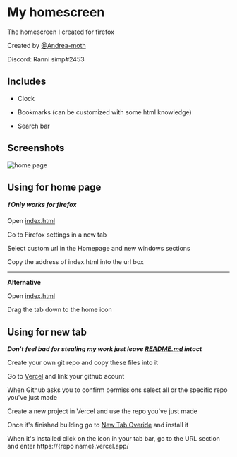 # My homescreen
The homescreen I created for firefox 

Created by [@Andrea-moth](https://github.com/Andrea-moth)

Discord: Ranni simp#2453

## Includes

- Clock 

- Bookmarks (can be customized with some html knowledge)

- Search bar

## Screenshots
![home page](https://user-images.githubusercontent.com/103472619/168937753-4f83b4e6-2205-4926-84bf-38fc1bd08a40.png)

## Using for home page
***:exclamation:   Only works for firefox***

Open [index.html](index.html)

Go to Firefox settings in a new tab

Select custom url in the Homepage and new windows sections

Copy the address of index.html into the url box

---
**Alternative**

Open [index.html](index.html)

Drag the tab down to the home icon 

## Using for new tab 

***Don't feel bad for stealing my work just leave [README.md](README.md) intact***

Create your own git repo and copy these files into it 

Go to [Vercel](https://vercel.com/dashboard) and link your github acount 

When Github asks you to confirm permissions select all or the specific repo you've just made

Create a new project in Vercel and use the repo you've just made 

Once it's finished building go to [New Tab Overide](https://addons.mozilla.org/en-US/firefox/addon/new-tab-override/) and install it

When it's installed click on the icon in your tab bar, go to the URL section and enter https://{repo name}.vercel.app/
